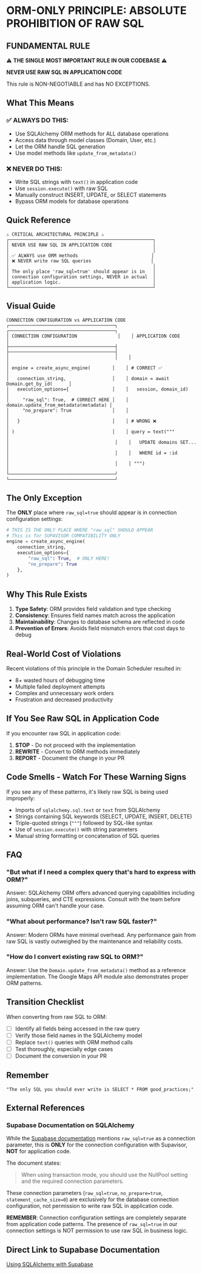 # ORM-ONLY PRINCIPLE: ABSOLUTE PROHIBITION OF RAW SQL

## FUNDAMENTAL RULE

⚠️ **THE SINGLE MOST IMPORTANT RULE IN OUR CODEBASE** ⚠️

**NEVER USE RAW SQL IN APPLICATION CODE**

This rule is NON-NEGOTIABLE and has NO EXCEPTIONS.

## What This Means

### ✅ ALWAYS DO THIS:

- Use SQLAlchemy ORM methods for ALL database operations
- Access data through model classes (Domain, User, etc.)
- Let the ORM handle SQL generation
- Use model methods like `update_from_metadata()`

### ❌ NEVER DO THIS:

- Write SQL strings with `text()` in application code
- Use `session.execute()` with raw SQL
- Manually construct INSERT, UPDATE, or SELECT statements
- Bypass ORM models for database operations

## Quick Reference

```
⚠️ CRITICAL ARCHITECTURAL PRINCIPLE ⚠️
┌─────────────────────────────────────────────────────┐
│ NEVER USE RAW SQL IN APPLICATION CODE               │
│                                                     │
│ ✅ ALWAYS use ORM methods                           │
│ ❌ NEVER write raw SQL queries                      │
│                                                     │
│ The only place 'raw_sql=true' should appear is in   │
│ connection configuration settings, NEVER in actual  │
│ application logic.                                  │
└─────────────────────────────────────────────────────┘
```

## Visual Guide

```
CONNECTION CONFIGURATION vs APPLICATION CODE
┌───────────────────────────────────────┐    ┌───────────────────────────────────────┐
│ CONNECTION CONFIGURATION               │    │ APPLICATION CODE                      │
├───────────────────────────────────────┤    ├───────────────────────────────────────┤
│                                       │    │                                       │
│ engine = create_async_engine(        │    │ # CORRECT ✅                          │
│   connection_string,                 │    │ domain = await Domain.get_by_id(      │
│   execution_options={                │    │   session, domain_id)                 │
│     "raw_sql": True,  # CORRECT HERE │    │ domain.update_from_metadata(metadata) │
│     "no_prepare": True               │    │                                       │
│   }                                  │    │ # WRONG ❌                            │
│ )                                    │    │ query = text("""                      │
│                                       │    │   UPDATE domains SET...               │
│                                       │    │   WHERE id = :id                      │
│                                       │    │ """)                                  │
└───────────────────────────────────────┘    └───────────────────────────────────────┘
```

## The Only Exception

The **ONLY** place where `raw_sql=true` should appear is in connection configuration settings:

```python
# THIS IS THE ONLY PLACE WHERE "raw_sql" SHOULD APPEAR
# This is for SUPAVISOR COMPATIBILITY ONLY
engine = create_async_engine(
    connection_string,
    execution_options={
        "raw_sql": True,  # ONLY HERE!
        "no_prepare": True
    },
)
```

## Why This Rule Exists

1. **Type Safety**: ORM provides field validation and type checking
2. **Consistency**: Ensures field names match across the application
3. **Maintainability**: Changes to database schema are reflected in code
4. **Prevention of Errors**: Avoids field mismatch errors that cost days to debug

## Real-World Cost of Violations

Recent violations of this principle in the Domain Scheduler resulted in:

- 8+ wasted hours of debugging time
- Multiple failed deployment attempts
- Complex and unnecessary work orders
- Frustration and decreased productivity

## If You See Raw SQL in Application Code

If you encounter raw SQL in application code:

1. **STOP** - Do not proceed with the implementation
2. **REWRITE** - Convert to ORM methods immediately
3. **REPORT** - Document the change in your PR

## Code Smells - Watch For These Warning Signs

If you see any of these patterns, it's likely raw SQL is being used improperly:

- Imports of `sqlalchemy.sql.text` or `text` from SQLAlchemy
- Strings containing SQL keywords (SELECT, UPDATE, INSERT, DELETE)
- Triple-quoted strings (`"""`) followed by SQL-like syntax
- Use of `session.execute()` with string parameters
- Manual string formatting or concatenation of SQL queries

## FAQ

### "But what if I need a complex query that's hard to express with ORM?"

Answer: SQLAlchemy ORM offers advanced querying capabilities including joins, subqueries, and CTE expressions. Consult with the team before assuming ORM can't handle your case.

### "What about performance? Isn't raw SQL faster?"

Answer: Modern ORMs have minimal overhead. Any performance gain from raw SQL is vastly outweighed by the maintenance and reliability costs.

### "How do I convert existing raw SQL to ORM?"

Answer: Use the `Domain.update_from_metadata()` method as a reference implementation. The Google Maps API module also demonstrates proper ORM patterns.

## Transition Checklist

When converting from raw SQL to ORM:

- [ ] Identify all fields being accessed in the raw query
- [ ] Verify those field names in the SQLAlchemy model
- [ ] Replace `text()` queries with ORM method calls
- [ ] Test thoroughly, especially edge cases
- [ ] Document the conversion in your PR

## Remember

```
"The only SQL you should ever write is SELECT * FROM good_practices;"
```

## External References

### Supabase Documentation on SQLAlchemy

While the [Supabase documentation](https://supabase.com/docs/guides/troubleshooting/using-sqlalchemy-with-supabase-FUqebT) mentions `raw_sql=true` as a connection parameter, this is **ONLY** for the connection configuration with Supavisor, **NOT** for application code.

The document states:

> When using transaction mode, you should use the NullPool setting and the required connection parameters.

These connection parameters (`raw_sql=true`, `no_prepare=true`, `statement_cache_size=0`) are exclusively for the database connection configuration, not permission to write raw SQL in application code.

**REMEMBER**: Connection configuration settings are completely separate from application code patterns. The presence of `raw_sql=true` in our connection settings is NOT permission to use raw SQL in business logic.

## Direct Link to Supabase Documentation

[Using SQLAlchemy with Supabase](https://supabase.com/docs/guides/troubleshooting/using-sqlalchemy-with-supabase-FUqebT)
